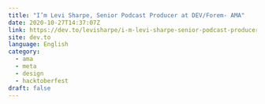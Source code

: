 ```yaml
---
title: "I’m Levi Sharpe, Senior Podcast Producer at DEV/Forem- AMA"
date: 2020-10-27T14:37:07Z
link: https://dev.to/levisharpe/i-m-levi-sharpe-senior-podcast-producer-at-dev-forem-ama-4fa4?utm_medium=RSS&utm_source=news.12bit.vn
site: dev.to
language: English
category:
  - ama
  - meta
  - design
  - hacktoberfest
draft: false
---
```

